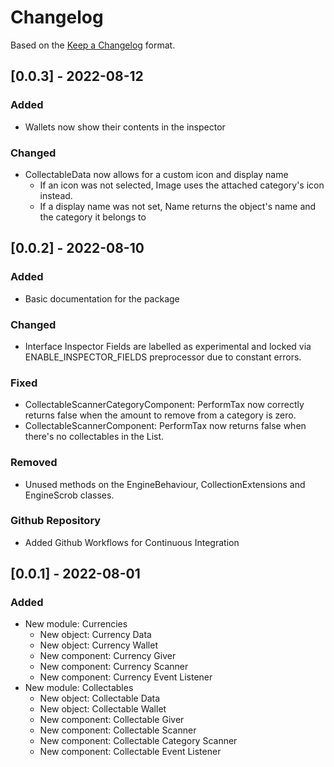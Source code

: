 # Changelog

Based on the [Keep a Changelog](https://keepachangelog.com/en/1.0.0/) format.

## [0.0.3] - 2022-08-12
### Added
- Wallets now show their contents in the inspector
### Changed
- CollectableData now allows for a custom icon and display name
    - If an icon was not selected, Image uses the attached category's icon instead.
    - If a display name was not set, Name returns the object's name and the category it belongs to

## [0.0.2] - 2022-08-10
### Added
- Basic documentation for the package

### Changed
- Interface Inspector Fields are labelled as experimental and locked via ENABLE_INSPECTOR_FIELDS preprocessor due to constant errors.

### Fixed
- CollectableScannerCategoryComponent: PerformTax now correctly returns false when the amount to remove from a category is zero. 
- CollectableScannerComponent: PerformTax now returns false when there's no collectables in the List. 

### Removed
- Unused methods on the EngineBehaviour, CollectionExtensions and EngineScrob classes.

### Github Repository
- Added Github Workflows for Continuous Integration

## [0.0.1] - 2022-08-01
### Added
- New module: Currencies
    - New object: Currency Data
    - New object: Currency Wallet
    - New component: Currency Giver
    - New component: Currency Scanner
    - New component: Currency Event Listener
- New module: Collectables
    - New object: Collectable Data
    - New object: Collectable Wallet
    - New component: Collectable Giver
    - New component: Collectable Scanner
    - New component: Collectable Category Scanner
    - New component: Collectable Event Listener
